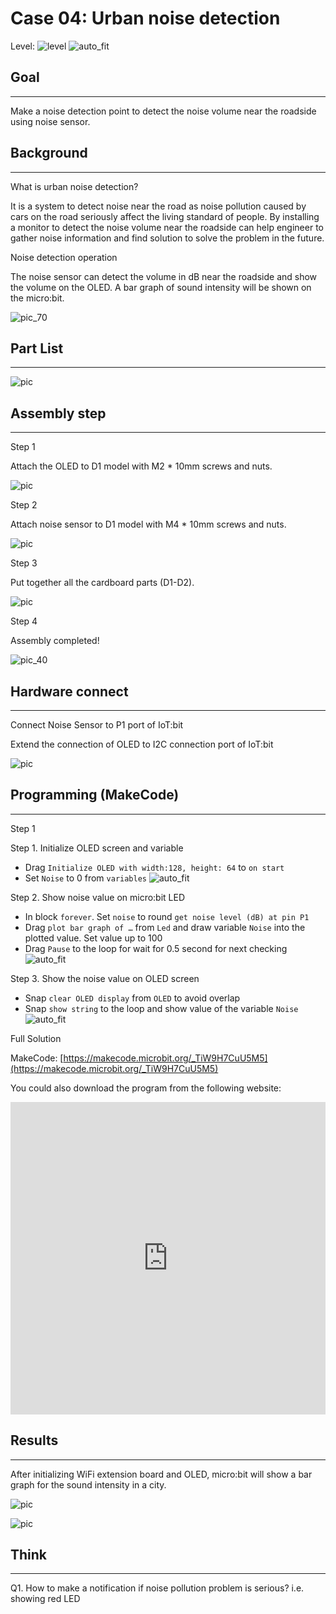 # Case 04: Urban noise detection

Level: ![level](images/level2.png)
![auto_fit](images/Case4/case-04_1.png)<P>

## Goal
<HR>

Make a noise detection point to detect the noise volume near the roadside using noise sensor.<BR><P>

## Background
<HR>

<span id="subtitle">What is urban noise detection?</span><P>
It is a system to detect noise near the road as noise pollution caused by cars on the road seriously affect the living standard of people. By installing a monitor to detect the noise volume near the roadside can help engineer to gather noise information and find solution to solve the problem in the future.<BR><P>

<span id="subtitle">Noise detection operation</span><P>
The noise sensor can detect the volume in dB near the roadside and show the volume on the OLED. A bar graph of sound intensity will be shown on the micro:bit.<BR><P>
![pic_70](images/Case4/Concept-diagram-Case4.png)<P>


## Part List
<HR>

![pic](images/Case4/Case4_parts.png)<P>

## Assembly step 
<HR>

<span id="subtitle">Step 1</span><P>
Attach the OLED to D1 model with M2 * 10mm screws and nuts.<BR><P>
![pic](images/Case4/Case4_ass1.png)<P>
<span id="subtitle">Step 2</span><P>
Attach noise sensor to D1 model with M4 * 10mm screws and nuts.<BR><P>
![pic](images/Case4/Case4_ass2.png)<P>
<span id="subtitle">Step 3</span><P>
Put together all the cardboard parts (D1-D2).<BR><P>
![pic](images/Case4/Case4_ass3.png)<P>
<span id="subtitle">Step 4</span><P>
Assembly completed!<BR><P>
![pic_40](images/Case4/Case4_ass4.png)<P>

## Hardware connect
<HR>

Connect Noise Sensor to P1 port of IoT:bit<BR><P>
Extend the connection of OLED to I2C connection port of IoT:bit<BR><P>
![pic](images/Case4/Case4_hardware.png)<P>

## Programming (MakeCode)
<HR>

<span id="subtitle">Step 1</span><P>
<span id="subtitle">Step 1. Initialize OLED screen and variable
* Drag `Initialize OLED with width:128, height: 64` to `on start`
* Set `Noise` to 0 from `variables`
![auto_fit](images/Case4/Case4_p1.png)<P>

<span id="subtitle">Step 2. Show noise value on micro:bit LED</span><P>
* In block `forever`. Set `noise` to round `get noise level (dB) at pin P1`
* Drag `plot bar graph of …` from `Led` and draw variable `Noise` into the plotted value. Set value up to 100
* Drag `Pause` to the loop for wait for 0.5 second for next checking
![auto_fit](images/Case4/Case4_p2.png)<P>

<span id="subtitle">Step 3. Show the noise value on OLED screen</span><P>
* Snap `clear OLED display` from `OLED` to avoid overlap
* Snap `show string` to the loop and show value of the variable `Noise`
![auto_fit](images/Case4/Case4_p3.png)<P>


<span id="subtitle">Full Solution<BR><P>
MakeCode: [https://makecode.microbit.org/_TiW9H7CuU5M5](https://makecode.microbit.org/_TiW9H7CuU5M5)<BR><P>
You could also download the program from the following website:<BR>
<iframe src="https://makecode.microbit.org/#pub:_TiW9H7CuU5M5" width="100%" height="500" frameborder="0"></iframe>


## Results
<HR>

After initializing WiFi extension board and OLED, micro:bit will show a bar graph for the sound intensity in a city.<BR><P>
![pic](images/Case4/Case4_result.gif)<P>
![pic](images/Case4/Case4_result2.png)<P>
## Think
<HR>

Q1. How to make a notification if noise pollution problem is serious? i.e. showing red LED<BR><P>

